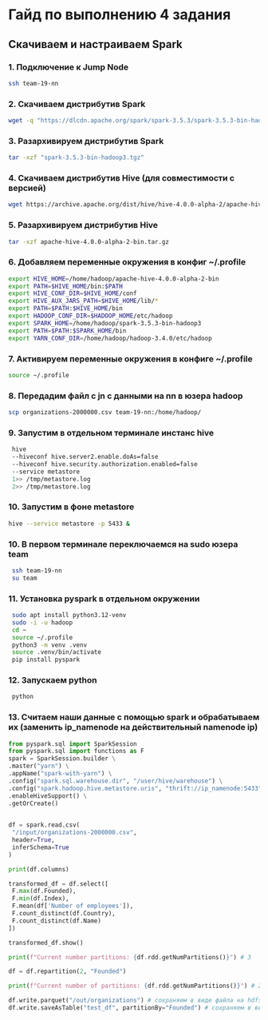 # Гайд по выполнению 4 задания

## Скачиваем и настраиваем Spark

### 1. Подключение к Jump Node
   ```bash
   ssh team-19-nn
   ```
### 2. Скачиваем дистрибутив Spark
   ```bash
   wget -q "https://dlcdn.apache.org/spark/spark-3.5.3/spark-3.5.3-bin-hadoop3.tgz"
   ``` 
### 3. Разархивируем дистрибутив Spark
   ```bash
   tar -xzf "spark-3.5.3-bin-hadoop3.tgz"
   ``` 
### 4. Скачиваем дистрибутив Hive (для совместимости с версией)
   ```bash
   wget https://archive.apache.org/dist/hive/hive-4.0.0-alpha-2/apache-hive-4.0.0-alpha-2-bin.tar.gz
   ``` 
### 5. Разархивируем дистрибутив Hive
   ```bash
   tar -xzf apache-hive-4.0.0-alpha-2-bin.tar.gz
   ``` 
### 6. Добавляем переменные окружения в конфиг ~/.profile
   ```bash
export HIVE_HOME=/home/hadoop/apache-hive-4.0.0-alpha-2-bin
export PATH=$HIVE_HOME/bin:$PATH
export HIVE_CONF_DIR=$HIVE_HOME/conf
export HIVE_AUX_JARS_PATH=$HIVE_HOME/lib/*
export PATH=$PATH:$HIVE_HOME/bin
export HADOOP_CONF_DIR=$HADOOP_HOME/etc/hadoop
export SPARK_HOME=/home/hadoop/spark-3.5.3-bin-hadoop3
export PATH=$PATH:$SPARK_HOME/bin
export YARN_CONF_DIR=/home/hadoop/hadoop-3.4.0/etc/hadoop

   ```  


### 7. Активируем переменные окружения в конфиге ~/.profile
   ```bash
   source ~/.profile
   ```
### 8. Передадим файл с jn с данными на nn в юзера hadoop
   ```bash
   scp organizations-2000000.csv team-19-nn:/home/hadoop/
   ```

### 9. Запустим в отдельном терминале инстанс hive
   ```bash
    hive
    --hiveconf hive.server2.enable.doAs=false
    --hiveconf hive.security.authorization.enabled=false
    --service metastore
    1>> /tmp/metastore.log
    2>> /tmp/metastore.log
   ``` 

### 10. Запустим в фоне metastore
   ```bash
   hive --service metastore -p 5433 & 
   ```    

### 10. В первом терминале переключаемся на sudo юзера team
   ```bash
    ssh team-19-nn
    su team 
   ```

### 11. Установка pyspark в отдельном окружении
   ```bash
    sudo apt install python3.12-venv
    sudo -i -u hadoop
    cd ~
    source ~/.profile
    python3 -m venv .venv
    source .venv/bin/activate
    pip install pyspark
   ``` 
### 12. Запускаем python
   ```bash
    python
   ``` 
### 13. Считаем наши данные с помощью spark и обрабатываем их (заменить ip_namenode на действительный namenode ip)
   ```python
from pyspark.sql import SparkSession
from pyspark.sql import functions as F
spark = SparkSession.builder \
.master("yarn") \
.appName("spark-with-yarn") \
.config("spark.sql.warehouse.dir", "/user/hive/warehouse") \
.config("spark.hadoop.hive.metastore.uris", "thrift://ip_namenode:5433") \
.enableHiveSupport() \
.getOrCreate()
    

df = spark.read.csv(
    "/input/organizations-2000000.csv",
    header=True,
    inferSchema=True
)

print(df.columns)

transformed_df = df.select([
    F.max(df.Founded),
    F.min(df.Index),
    F.mean(df['Number of employees']),
    F.count_distinct(df.Country),
    F.count_distinct(df.Name)
])

transformed_df.show()

print(f"Current number partitions: {df.rdd.getNumPartitions()}") # 3

df = df.repartition(2, "Founded")

print(f"Current number of partitions: {df.rdd.getNumPartitions()}") # 2

df.write.parquet("/out/organizations") # сохраняем в виде файла на hdfs
df.write.saveAsTable("test_df", partitionBy="Founded") # сохраняем в виде таблицы в hive
   ``` 



